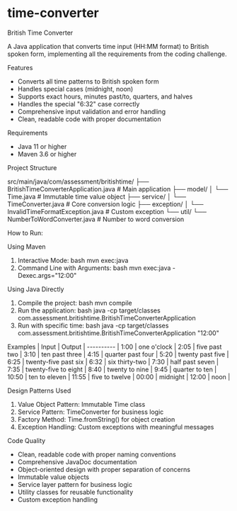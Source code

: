 # time-converter
British Time Converter

A Java application that converts time input (HH:MM format) to British spoken form, implementing all the requirements from the coding challenge.

Features
- Converts all time patterns to British spoken form
- Handles special cases (midnight, noon)
- Supports exact hours, minutes past/to, quarters, and halves
- Handles the special "6:32" case correctly
- Comprehensive input validation and error handling
- Clean, readable code with proper documentation

Requirements
- Java 11 or higher
- Maven 3.6 or higher

Project Structure

src/main/java/com/assessment/britishtime/
├── BritishTimeConverterApplication.java # Main application
├── model/
│   └── Time.java # Immutable time value object
├── service/
│   └── TimeConverter.java # Core conversion logic
├── exception/
│   └── InvalidTimeFormatException.java # Custom exception
└── util/
└── NumberToWordConverter.java # Number to word conversion

How to Run:

Using Maven
1. Interactive Mode: bash mvn exec:java
2. Command Line with Arguments: bash mvn exec:java -Dexec.args="12:00"

Using Java Directly
1. Compile the project: bash mvn compile
2. Run the application: bash java -cp target/classes com.assessment.britishtime.BritishTimeConverterApplication
3. Run with specific time: bash java -cp target/classes com.assessment.britishtime.BritishTimeConverterApplication "12:00"

Examples
| Input | Output | ---------- | 1:00 | one o'clock | 2:05 | five past two | 3:10 | ten past three | 4:15 | quarter past four | 5:20 | twenty past five | 6:25 | twenty-five past six | 6:32 | six thirty-two | 7:30 | half past seven | 7:35 | twenty-five to eight | 8:40 | twenty to nine | 9:45 | quarter to ten | 10:50 | ten to eleven | 11:55 | five to twelve | 00:00 | midnight | 12:00 | noon |

Design Patterns Used
1. Value Object Pattern: Immutable Time class
2. Service Pattern: TimeConverter for business logic
3. Factory Method: Time.fromString() for object creation
4. Exception Handling: Custom exceptions with meaningful messages

Code Quality
- Clean, readable code with proper naming conventions
- Comprehensive JavaDoc documentation
- Object-oriented design with proper separation of concerns
- Immutable value objects
- Service layer pattern for business logic
- Utility classes for reusable functionality
- Custom exception handling

